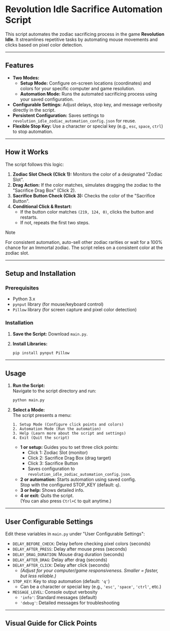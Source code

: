 # Revolution Idle Sacrifice Automation Script

This script automates the zodiac sacrificing process in the game **Revolution Idle**. It streamlines repetitive tasks by automating mouse movements and clicks based on pixel color detection.

---

## Features

- **Two Modes:**
  - **Setup Mode:** Configure on-screen locations (coordinates) and colors for your specific computer and game resolution.
  - **Automation Mode:** Runs the automated sacrificing process using your saved configuration.
- **Configurable Settings:** Adjust delays, stop key, and message verbosity directly in the script.
- **Persistent Configuration:** Saves settings to `revolution_idle_zodiac_automation_config.json` for reuse.
- **Flexible Stop Key:** Use a character or special key (e.g., `esc`, `space`, `ctrl`) to stop automation.

---

## How it Works

The script follows this logic:

1. **Zodiac Slot Check (Click 1):** Monitors the color of a designated "Zodiac Slot".
2. **Drag Action:** If the color matches, simulates dragging the zodiac to the "Sacrifice Drag Box" (Click 2).
3. **Sacrifice Button Check (Click 3):** Checks the color of the "Sacrifice Button".
4. **Conditional Click & Restart:**
   - If the button color matches `(219, 124, 0)`, clicks the button and restarts.
   - If not, repeats the first two steps.

> [!NOTE]
> For consistent automation, auto-sell other zodiac rarities or wait for a 100% chance for an Immortal zodiac. The script relies on a consistent color at the zodiac slot.

---

## Setup and Installation

### Prerequisites

- Python 3.x
- `pynput` library (for mouse/keyboard control)
- `Pillow` library (for screen capture and pixel color detection)

### Installation

1. **Save the Script:** Download `main.py`.
2. **Install Libraries:**  

   ```sh
   pip install pynput Pillow
   ```

---

## Usage

1. **Run the Script:**  
   Navigate to the script directory and run:

   ```sh
   python main.py
   ```

2. **Select a Mode:**  
   The script presents a menu:

   ```text
   1. Setup Mode (Configure click points and colors)
   2. Automation Mode (Run the automation)
   3. Help (Learn more about the script and settings)
   4. Exit (Quit the script)
   ```

   - **1 or setup:** Guides you to set three click points:
     - Click 1: Zodiac Slot (monitor)
     - Click 2: Sacrifice Drag Box (drag target)
     - Click 3: Sacrifice Button
     - Saves configuration to `revolution_idle_zodiac_automation_config.json`.
   - **2 or automation:** Starts automation using saved config.  
     Stop with the configured STOP_KEY (default: `q`).
   - **3 or help:** Shows detailed info.
   - **4 or exit:** Quits the script.  
     (You can also press `Ctrl+C` to quit anytime.)

---

## User Configurable Settings

Edit these variables in `main.py` under "User Configurable Settings":

- `DELAY_BEFORE_CHECK`: Delay before checking pixel colors (seconds)
- `DELAY_AFTER_PRESS`: Delay after mouse press (seconds)
- `DELAY_DRAG_DURATION`: Mouse drag duration (seconds)
- `DELAY_AFTER_DRAG`: Delay after drag (seconds)
- `DELAY_AFTER_CLICK`: Delay after click (seconds)
  - *(Adjust for your computer/game responsiveness. Smaller = faster, but less reliable.)*
- `STOP_KEY`: Key to stop automation (default: `'q'`)
  - Can be a character or special key (e.g., `'esc'`, `'space'`, `'ctrl'`, etc.)
- `MESSAGE_LEVEL`: Console output verbosity
  - `'info'`: Standard messages (default)
  - `'debug'`: Detailed messages for troubleshooting

---

## Visual Guide for Click Points
